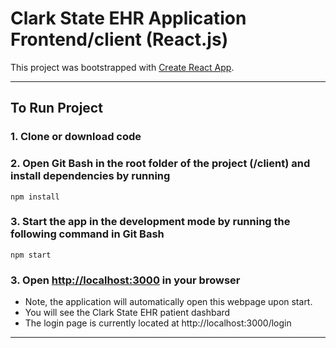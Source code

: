 # Clark State EHR Application Frontend/client (React.js)
This project was bootstrapped with [Create React App](https://github.com/facebook/create-react-app).

---

## To Run Project

### 1. Clone or download code

### 2. Open Git Bash in the root folder of the project (/client) and install dependencies by running
```
npm install
```

### 3. Start the app in the development mode by running the following command in Git Bash
```
npm start
```

### 3. Open [http://localhost:3000](http://localhost:3000) in your browser
* Note, the application will automatically open this webpage upon start.
* You will see the Clark State EHR patient dashbard
* The login page is currently located at http://localhost:3000/login

---


